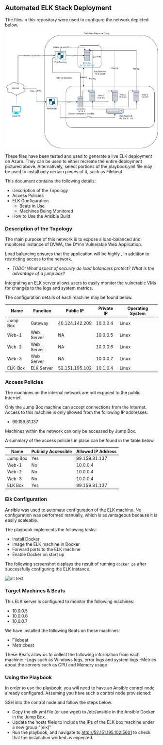 ## Automated ELK Stack Deployment

The files in this repository were used to configure the network depicted below.

![alt text](https://github.com/babbyjaso/ELK_Stack_urban_broccoli/blob/main/Diagrams/Jason%20Nichols%20Unit%2012%20HW.png "Architecture Diagram")

These files have been tested and used to generate a live ELK deployment on Azure. They can be used to either recreate the entire deployment pictured above. Alternatively, select portions of the playbook.yml file may be used to install only certain pieces of it, such as Filebeat.

This document contains the following details:
- Description of the Topology
- Access Policies
- ELK Configuration
  - Beats in Use
  - Machines Being Monitored
- How to Use the Ansible Build


### Description of the Topology

The main purpose of this network is to expose a load-balanced and monitored instance of DVWA, the D*mn Vulnerable Web Application.

Load balancing ensures that the application will be highly  , in addition to restricting access to the network.
- _TODO: What aspect of security do load balancers protect? What is the advantage of a jump box?_

Integrating an ELK server allows users to easily monitor the vulnerable VMs for changes to the logs and system metrics.

The configuration details of each machine may be found below.

| Name     | Function   | Public IP      | Private IP | Operating System |
|----------|------------|----------------|------------|------------------|
| Jump Box | Gateway    | 40.124.142.209 | 10.0.0.4   | Linux            |
| Web-1    | Web Server | NA             | 10.0.0.5   | Linux            |
| Web-2    | Web Server | NA             | 10.0.0.6   | Linux            |
| Web-3    | Web Server | NA             | 10.0.0.7   | Linux            |
| ELK-Box  | ELK Server | 52.151.195.102 | 10.1.0.4   | Linux            |

### Access Policies

The machines on the internal network are not exposed to the public Internet. 

Only the Jump Box machine can accept connections from the Internet. Access to this machine is only allowed from the following IP addresses:
- 99.159.81.137

Machines within the network can only be accessed by Jump Box.

A summary of the access policies in place can be found in the table below.

| Name     | Publicly Accessible | Allowed IP Address |
|----------|---------------------|--------------------|
| Jump Box | Yes                 | 99.159.81.137      |
| Web-1    | No                  | 10.0.0.4           |
| Web-2    | No                  | 10.0.0.4           |
| Web-3    | No                  | 10.0.0.4           |
| ELK Box  | Yes                 | 99.159.81.137      |

### Elk Configuration

Ansible was used to automate configuration of the ELK machine. No configuration was performed manually, which is advantageous because it is easily scaleable.

The playbook implements the following tasks:
- Install Docker
- Image the ELK machine in Docker
- Forward ports to the ELK machine
- Enable Docker on start up

The following screenshot displays the result of running `docker ps` after successfully configuring the ELK instance.

![alt text](https://github.com/babbyjaso/ELK_Stack_urban_broccoli/blob/main/Diagrams/ELK_Stack_urban_broccoli/Images/elk%20playbook%20success.png "Successful Installation") 

### Target Machines & Beats
This ELK server is configured to monitor the following machines:
- 10.0.0.5
- 10.0.0.6
- 10.0.0.7

We have installed the following Beats on these machines:
- Filebeat
- Metricbeat

These Beats allow us to collect the following information from each machine:
-Logs such as Windows logs, error logs and system logs
-Metrics about the servers such as CPU and Memory usage

### Using the Playbook
In order to use the playbook, you will need to have an Ansible control node already configured. Assuming you have such a control node provisioned: 

SSH into the control node and follow the steps below:
- Copy the elk.yml file (or use wget) to /etc/ansible in the Ansible Docker in the Jump Box.
- Update the hosts filels
 to include the IPs of the ELK box machine under a new group "[elk]"
- Run the playbook, and navigate to http://52.151.195.102:5601 to check that the installation worked as expected.